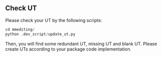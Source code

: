 

## Check UT 

Please check your UT by the following scripts: 

```python 
cd mmediting/
python .dev_script/update_ut.py 
```

Then, you will find some redundant UT, missing UT and blank UT. 
Please create UTs according to your package code implementation. 